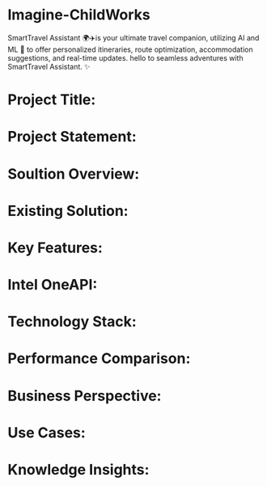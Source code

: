 # Imagine-ChildWorks
SmartTravel Assistant 🌍✈️is your ultimate travel companion, utilizing AI and ML 🤖 to offer personalized itineraries, route optimization, accommodation suggestions, and real-time updates. hello to seamless adventures with SmartTravel Assistant. ✨
# Project Title:

# Project Statement:

# Soultion Overview:

# Existing Solution:

# Key Features:

# Intel OneAPI:

# Technology Stack:
# Performance Comparison:
# Business Perspective:
# Use Cases:
# Knowledge Insights:
